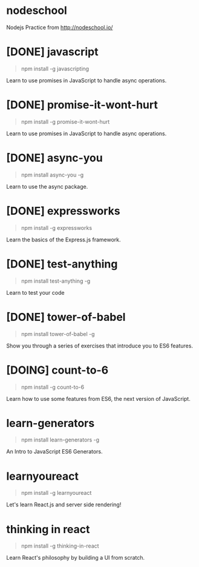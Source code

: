# nodeschool
Nodejs Practice from http://nodeschool.io/

# [DONE] javascript
> npm install -g javascripting

Learn to use promises in JavaScript to handle async operations.


# [DONE] promise-it-wont-hurt
> npm install -g promise-it-wont-hurt

Learn to use promises in JavaScript to handle async operations.


# [DONE] async-you
> npm install async-you -g

Learn to use the async package.


# [DONE] expressworks
> npm install -g expressworks

Learn the basics of the Express.js framework.


# [DONE] test-anything
> npm install test-anything -g

Learn to test your code


# [DONE] tower-of-babel
> npm install tower-of-babel -g

Show you through a series of exercises that introduce you to ES6 features.


# [DOING] count-to-6
> npm install -g count-to-6

Learn how to use some features from ES6, the next version of JavaScript.

# learn-generators
> npm install learn-generators -g

An Intro to JavaScript ES6 Generators.


# learnyoureact
> npm install -g learnyoureact

Let's learn React.js and server side rendering!


# thinking in react
> npm install -g thinking-in-react

Learn React's philosophy by building a UI from scratch.
